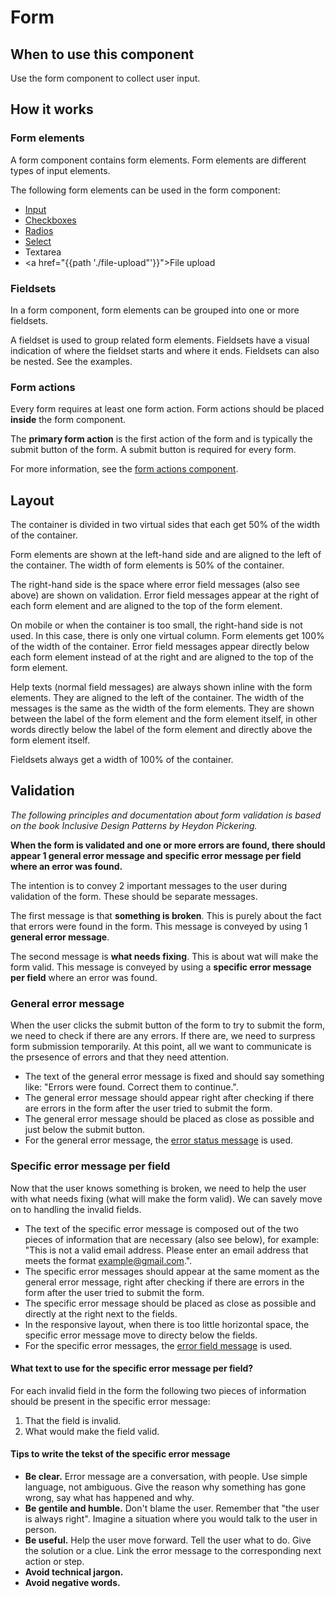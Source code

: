 # Form

## When to use this component

Use the form component to collect user input.

## How it works

### Form elements

A form component contains form elements. Form elements are different types of input elements.
 
The following form elements can be used in the form component:

* <a href="{{path './formitem.html'}}">Input</a>
* <a href="{{path './checkboxes.html'}}">Checkboxes</a>
* <a href="{{path './radios.html'}}">Radios</a>
* <a href="{{path './select.html'}}">Select</a>
* Textarea <!-- @TODO Add link to the textarea component -->
* <a href="{{path './file-upload"'}}">File upload</a>

### Fieldsets

In a form component, form elements can be grouped into one or more fieldsets.

A fieldset is used to group related form elements. Fieldsets have a visual indication of where the fieldset starts and where it ends. Fieldsets can also be nested. See the examples.

### Form actions

Every form requires at least one form action. Form actions should be placed **inside** the form component.

The **primary form action** is the first action of the form and is typically the submit button of the form. A submit button is required for every form.

For more information, see the <a href="{{path './form-actions.html'}}">form actions component</a>.

## Layout

The container is divided in two virtual sides that each get 50% of the width of the container.

Form elements are shown at the left-hand side and are aligned to the left of the container. The width of form elements is 50% of the container.

The right-hand side is the space where error field messages (also see above) are shown on validation. Error field messages appear at the right of each form element and are aligned to the top of the form element.

On mobile or when the container is too small, the right-hand side is not used. In this case, there is only one virtual column. Form elements get 100% of the width of the container. Error field messages appear directly below each form element instead of at the right and are aligned to the top of the form element.

Help texts (normal field messages) are always shown inline with the form elements. They are aligned to the left of the container. The width of the messages is the same as the width of the form elements. They are shown between the label of the form element and the form element itself, in other words directly below the label of the form element and directly above the form element itself.

Fieldsets always get a width of 100% of the container.

## Validation

*The following principles and documentation about form validation is based on the book Inclusive Design Patterns by Heydon Pickering.*

**When the form is validated and one or more errors are found, there should appear 1 general error message and specific error message per field where an error was found.**

The intention is to convey 2 important messages to the user during validation of the form. These should be separate messages.

The first message is that **something is broken**. This is purely about the fact that errors were found in the form. This message is conveyed by using 1 **general error message**.

The second message is **what needs fixing**. This is about wat will make the form valid. This message is conveyed by using a **specific error message per field** where an error was found.

### General error message

When the user clicks the submit button of the form to try to submit the form, we need to check if there are any errors. If there are, we need to surpress form submission temporarily. At this point, all we want to communicate is the prsesence of errors and that they need attention.

* The text of the general error message is fixed and should say something like: "Errors were found. Correct them to continue.".
* The general error message should appear right after checking if there are errors in the form after the user tried to submit the form.
* The general error message should be placed as close as possible and just below the submit button.
* For the general error message, the <a href="{{path './status-message.html'}}">error status message</a> is used.

### Specific error message per field

Now that the user knows something is broken, we need to help the user with what needs fixing (what will make the form valid). We can savely move on to handling the invalid fields.

* The text of the specific error message is composed out of the two pieces of information that are necessary (also see below), for example: "This is not a valid email address. Please enter an email address that meets the format example@gmail.com.".
* The specific error messages should appear at the same moment as the general error message, right after checking if there are errors in the form after the user tried to submit the form.
* The specific error message should be placed as close as possible and directly at the right next to the fields.
 * In the responsive layout, when there is too little horizontal space, the specific error message move to directy below the fields.
* For the specific error messages, the <a href="{{path './field-message.html'}}">error field message</a> is used.

#### What text to use for the specific error message per field?

For each invalid field in the form the following two pieces of information should be present in the specific error message:

1. That the field is invalid.
2. What would make the field valid.

#### Tips to write the tekst of the specific error message

* **Be clear.** Error message are a conversation, with people. Use simple language, not ambiguous. Give the reason why something has gone wrong, say what has happened and why.
* **Be gentile and humble.** Don't blame the user. Remember that "the user is always right". Imagine a situation where you would talk to the user in person.
* **Be useful.** Help the user move forward. Tell the user what to do. Give the solution or a clue. Link the error message to the corresponding next action or step.
* **Avoid technical jargon.**
* **Avoid negative words.**